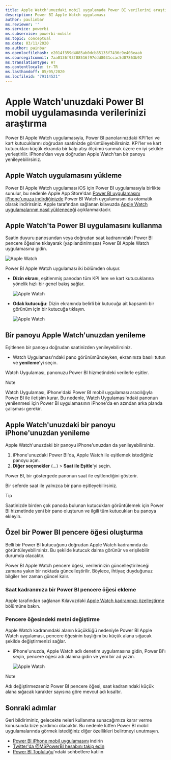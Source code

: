 ```yaml
---
title: Apple Watch'unuzdaki mobil uygulamada Power BI verilerini araştırma
description: Power BI Apple Watch uygulaması
author: paulinbar
ms.reviewer: ''
ms.service: powerbi
ms.subservice: powerbi-mobile
ms.topic: conceptual
ms.date: 03/11/2020
ms.author: painbar
ms.openlocfilehash: e2014f359d4085ab0dcb85135f7436c9e403eaab
ms.sourcegitcommit: 7aa0136f93f88516f97ddd8031ccac5d07863b92
ms.translationtype: HT
ms.contentlocale: tr-TR
ms.lasthandoff: 05/05/2020
ms.locfileid: "79114521"
---
```

# <a name="explore-your-data-in-the-power-bi-mobile-app-on-your-apple-watch"></a>Apple Watch'unuzdaki Power BI mobil uygulamasında verilerinizi araştırma
Power BI Apple Watch uygulamasıyla, Power BI panolarınızdaki KPI'leri ve kart kutucuklarını doğrudan saatinizde görüntüleyebilirsiniz. KPI'ler ve kart kutucukları küçük ekranda bir kalp atışı ölçümü sunmak üzere en iyi şekilde yerleştirilir. iPhone'dan veya doğrudan Apple Watch'tan bir panoyu yenileyebilirsiniz.

## <a name="install-the-apple-watch-app"></a>Apple Watch uygulamasını yükleme
Power BI Apple Watch uygulaması iOS için Power BI uygulamasıyla birlikte sunulur, bu nedenle Apple App Store'dan [Power BI uygulamasını iPhone'unuza indirdiğinizde](https://go.microsoft.com/fwlink/?LinkId=522062 "iPhone uygulamasını indirin") Power BI Watch uygulamasını da otomatik olarak indirirsiniz. Apple tarafından sağlanan kılavuzda [Apple Watch uygulamalarının nasıl yükleneceği](https://support.apple.com/HT204784) açıklanmaktadır.

## <a name="use-the-power-bi-app-on-the-apple-watch"></a>Apple Watch'ta Power BI uygulamasını kullanma
Saatin duyuru panosundan veya doğrudan saat kadranındaki Power BI pencere öğesine tıklayarak (yapılandırılmışsa) Power BI Apple Watch uygulamasına gidin.

![Apple Watch](./media/mobile-apple-watch/pbi_aplwatch_complicatn240arrow.png)

Power BI Apple Watch uygulaması iki bölümden oluşur.

* **Dizin ekranı**, eşitlenmiş panodan tüm KPI'lere ve kart kutucuklarına yönelik hızlı bir genel bakış sağlar.
  
  ![Apple Watch](./media/mobile-apple-watch/pbi_aplwatch_indexscreen240.png)
* **Odak kutucuğu**: Dizin ekranında belirli bir kutucuğa ait kapsamlı bir görünüm için bir kutucuğa tıklayın.
  
  ![Apple Watch](./media/mobile-apple-watch/pbi_aplwatch_kpi.png)

## <a name="refresh-a-dashboard-from-your-apple-watch"></a>Bir panoyu Apple Watch'unuzdan yenileme
Eşitlenen bir panoyu doğrudan saatinizden yenileyebilirsiniz.

* Watch Uygulaması'ndaki pano görünümündeyken, ekranınıza basılı tutun ve **yenileme**'yi seçin.

Watch Uygulaması, panonuzu Power BI hizmetindeki verilerle eşitler.

> [!NOTE]
> Watch Uygulaması, iPhone'daki Power BI mobil uygulaması aracılığıyla Power BI ile iletişim kurar. Bu nedenle, Watch Uygulaması'ndaki panonun yenilenmesi için Power BI uygulamasının iPhone'da en azından arka planda çalışması gerekir.
> 
> 

## <a name="refresh-a-dashboard-on-your-apple-watch-from-your-iphone"></a>Apple Watch'unuzdaki bir panoyu iPhone'unuzdan yenileme
Apple Watch'unuzdaki bir panoyu iPhone'unuzdan da yenileyebilirsiniz.

1. iPhone'unuzdaki Power BI'da, Apple Watch ile eşitlemek istediğiniz panoyu açın. 
2. **Diğer seçenekler** (...) > **Saat ile Eşitle**'yi seçin.

Power BI, bir göstergede panonun saat ile eşitlendiğini gösterir.

Bir seferde saat ile yalnızca bir pano eşitleyebilirsiniz.

> [!TIP]
> Saatinizde birden çok panoda bulunan kutucukları görüntülemek için Power BI hizmetinde yeni bir pano oluşturun ve ilgili tüm kutucukları bu panoya ekleyin.
> 
> 

## <a name="set-a-custom-power-bi-widget"></a>Özel bir Power BI pencere öğesi oluşturma
Belli bir Power BI kutucuğunu doğrudan Apple Watch kadranında da görüntüleyebilirsiniz. Bu şekilde kutucuk daima görünür ve erişilebilir durumda olacaktır.

Power BI Apple Watch pencere öğesi, verilerinizin güncelleştirileceği zamana yakın bir noktada güncelleştirilir. Böylece, ihtiyaç duyduğunuz bilgiler her zaman güncel kalır.

### <a name="add-a-power-bi-widget-to-your-watch-face"></a>Saat kadranınıza bir Power BI pencere öğesi ekleme
Apple tarafından sağlanan Kılavuzdaki [Apple Watch kadranınızı özelleştirme](https://support.apple.com/HT205536) bölümüne bakın.

### <a name="change-the-text-on-the-widget"></a>Pencere öğesindeki metni değiştirme
Apple Watch kadranındaki alanın küçüklüğü nedeniyle Power BI Apple Watch uygulaması, pencere öğesinin başlığını bu küçük alana sığacak şekilde değiştirmenizi sağlar.

* iPhone'unuzda, Apple Watch adlı denetim uygulamasına gidin, Power BI'ı seçin, pencere öğesi adı alanına gidin ve yeni bir ad yazın.
  
  ![Apple Watch](./media/mobile-apple-watch/pbi_aplwatch_oniphone.png)

> [!NOTE]
> Adı değiştirmezseniz Power BI pencere öğesi, saat kadranındaki küçük alana sığacak karakter sayısına göre mevcut adı kısaltır. 
> 
> 

## <a name="next-steps"></a>Sonraki adımlar
Geri bildiriminiz, gelecekte neleri kullanıma sunacağımıza karar verme konusunda bize yardımcı olacaktır. Bu nedenle lütfen Power BI mobil uygulamalarında görmek istediğiniz diğer özellikleri belirtmeyi unutmayın. 

* [Power BI iPhone mobil uygulamasını](https://go.microsoft.com/fwlink/?LinkId=522062) indirin
* [Twitter'da @MSPowerBI hesabını takip edin](https://twitter.com/MSPowerBI)
* [Power BI Topluluğu](https://community.powerbi.com/)'ndaki sohbetlere katılın

